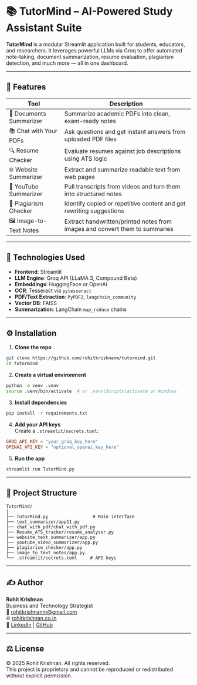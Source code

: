 # 📚 TutorMind – AI-Powered Study Assistant Suite

**TutorMind** is a modular Streamlit application built for students, educators, and researchers. It leverages powerful LLMs via Groq to offer automated note-taking, document summarization, resume evaluation, plagiarism detection, and much more — all in one dashboard.

---

## 🔧 Features

| Tool                         | Description                                                                 |
|------------------------------|-----------------------------------------------------------------------------|
| 📝 Documents Summarizer     | Summarize academic PDFs into clean, exam-ready notes                        |
| 📚 Chat with Your PDFs      | Ask questions and get instant answers from uploaded PDF files               |
| 🔍 Resume Checker           | Evaluate resumes against job descriptions using ATS logic                   |
| 🌐 Website Summarizer       | Extract and summarize readable text from web pages                         |
| 🎥 YouTube Summarizer       | Pull transcripts from videos and turn them into structured notes            |
| 🧠 Plagiarism Checker       | Identify copied or repetitive content and get rewriting suggestions         |
| 🖼️ Image-to-Text Notes      | Extract handwritten/printed notes from images and convert them to summaries  |

---

## 🚀 Technologies Used

- **Frontend**: Streamlit  
- **LLM Engine**: Groq API (LLaMA 3, Compound Beta)  
- **Embeddings**: HuggingFace or OpenAI  
- **OCR**: Tesseract via `pytesseract`  
- **PDF/Text Extraction**: `PyPDF2`, `langchain_community`  
- **Vector DB**: FAISS  
- **Summarization**: LangChain `map_reduce` chains

---

## ⚙️ Installation

1. **Clone the repo**
```bash
git clone https://github.com/rohitkrishnanm/tutormind.git
cd tutormind
```

2. **Create a virtual environment**
```bash
python -m venv .venv
source .venv/bin/activate  # or .venv\Scripts\activate on Windows
```

3. **Install dependencies**
```bash
pip install -r requirements.txt
```

4. **Add your API keys**  
Create a `.streamlit/secrets.toml`:
```toml
GROQ_API_KEY = "your_groq_key_here"
OPENAI_API_KEY = "optional_openai_key_here"
```

5. **Run the app**
```bash
streamlit run TutorMind.py
```

---

## 📁 Project Structure

```
TutorMind/
│
├── TutorMind.py                 # Main interface
├── text_summarizer/app11.py
├── chat_with_pdf/chat_with_pdf.py
├── Resume_ATS_tracker/resume_analyser.py
├── website_text_summarizer/app.py
├── youtube_video_summarizer/app.py
├── plagiarism_checker/app.py
├── image_to_text_notes/app.py
└── .streamlit/secrets.toml     # API keys
```

---

## ✍️ Author

**Rohit Krishnan**  
Business and Technology Strategist  
📧 rohitkrishnanm@gmail.com  
🌐 [rohitkrishnan.co.in](https://rohitkrishnan.co.in)  
🔗 [LinkedIn](https://linkedin.com/in/rohit-krishnan-320a5375) | [GitHub](https://github.com/rohitkrishnanm)

---

## ⚖️ License

© 2025 Rohit Krishnan. All rights reserved.  
This project is proprietary and cannot be reproduced or redistributed without explicit permission.